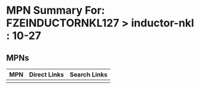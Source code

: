 



# MPN Summary For: FZEINDUCTORNKL127 > inductor-nkl : 10-27

## MPNs
  

|MPN|Direct Links|Search Links|
| :--- | :--- | :--- |
||||
